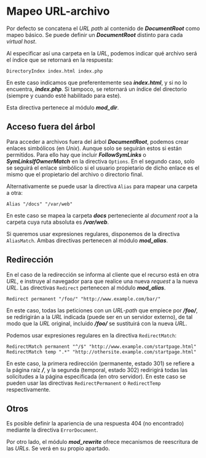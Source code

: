 # Mapeo URL-archivo

Por defecto se concatena el *URL path* al contenido de ***DocumentRoot*** como mapeo básico. Se puede definir un ***DocumentRoot*** distinto para cada *virtual host*.

Al especificar así una carpeta en la *URL*, podemos indicar qué archivo será el índice que se retornará en la respuesta:

```
DirectoryIndex index.html index.php
```

En este caso indicamos que preferentemente sea ***index.html***, y si no lo encuentra, ***index.php***. Si tampoco, se retornará un índice del directorio (siempre y cuando esté habilitado para este).

Esta directiva pertenece al módulo ***mod_dir***.

## Acceso fuera del árbol

Para acceder a archivos fuera del árbol ***DocumentRoot***, podemos crear enlaces simbólicos (en *Unix*). Aunque solo se seguirán estos si están permitidos. Para ello hay que incluir ***FollowSymLinks*** o ***SymLinksIfOwnerMatch*** en la directiva `Options`. En el segundo caso, solo se seguirá el enlace simbólico si el usuario propietario de dicho enlace es el mismo que el propietario del archivo o directorio final.

Alternativamente se puede usar la directiva `Alias` para mapear una carpeta a otra:

```
Alias "/docs" "/var/web"
```

En este caso se mapea la carpeta ***docs*** perteneciente al *document root* a la carpeta cuya ruta absoluta es ***/var/web***.

Si queremos usar expresiones regulares, disponemos de la directiva `AliasMatch`. Ambas directivas pertenecen al módulo ***mod_alias***.

## Redirección

En el caso de la redirección se informa al cliente que el recurso está en otra *URL*, e instruye al navegador para que realice una nueva *request* a la nueva *URL*. Las directivas `Redirect` pertenecen al módulo ***mod_alias***.

```
Redirect permanent "/foo/" "http://www.example.com/bar/"
```

En este caso, todas las peticiones con un *URL-path* que empiece por ***/foo/***, se redirigirán a la *URL* indicada (puede ser en un servidor externo), de tal modo que la *URL* original, incluido ***/foo/*** se sustituirá con la nueva *URL*.

Podemos usar expresiones regulares en la directiva `RedirectMatch`:

```
RedirectMatch permanent "^/$" "http://www.example.com/startpage.html"
RedirectMatch temp ".*" "http://othersite.example.com/startpage.html"
```

En este caso, la primera redirección (permanente, estado 301) se refiere a la página raíz ***/***, y la segunda (temporal, estado 302) redirigirá todas las solicitudes a la página especificada (en otro servidor). En este caso se pueden usar las directivas `RedirectPermanent` o `RedirectTemp` respectivamente.

## Otros

Es posible definir la apariencia de una respuesta 404 (no encontrado) mediante la directiva `ErrorDocument`.

Por otro lado, el módulo ***mod_rewrite*** ofrece mecanismos de reescritura de las *URLs*. Se verá en su propio apartado.
